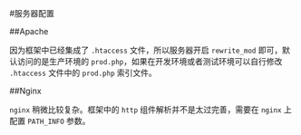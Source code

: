 #服务器配置

##Apache

因为框架中已经集成了 `.htaccess` 文件，所以服务器开启 `rewrite_mod` 即可，默认访问的是生产环境的 `prod.php`，如果在开发环境或者测试环境可以自行修改 `.htaccess` 文件中的 `prod.php` 索引文件。

##Nginx

`nginx` 稍微比较复杂。框架中的 `http` 组件解析并不是太过完善，需要在 `nginx` 上配置 `PATH_INFO` 参数。

```

```